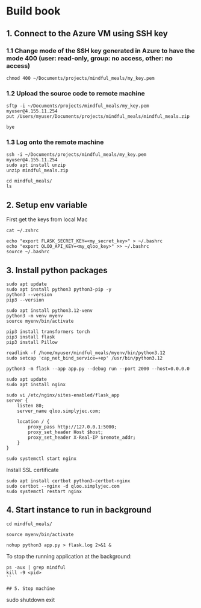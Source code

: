 # Build book

## 1. Connect to the Azure VM using SSH key

### 1.1 Change mode of the SSH key generated in Azure to have the mode 400 (user: read-only, group: no access, other: no access)
```
chmod 400 ~/Documents/projects/mindful_meals/my_key.pem
```

### 1.2 Upload the source code to remote machine
```
sftp -i ~/Documents/projects/mindful_meals/my_key.pem myuser@4.155.11.254
put /Users/myuser/Documents/projects/mindful_meals/mindful_meals.zip

bye
```

### 1.3 Log onto the remote machine
```
ssh -i ~/Documents/projects/mindful_meals/my_key.pem myuser@4.155.11.254
sudo apt install unzip
unzip mindful_meals.zip 

cd mindful_meals/
ls
```

## 2. Setup env variable

First get the keys from local Mac
```
cat ~/.zshrc    
```

```
echo "export FLASK_SECRET_KEY=<my_secret_key>" > ~/.bashrc
echo "export QLOO_API_KEY=<my_qloo_key>" >> ~/.bashrc
source ~/.bashrc
```

## 3. Install python packages
```
sudo apt update
sudo apt install python3 python3-pip -y
python3 --version
pip3 --version

sudo apt install python3.12-venv
python3 -m venv myenv
source myenv/bin/activate

pip3 install transformers torch 
pip3 install flask
pip3 install Pillow

readlink -f /home/myuser/mindful_meals/myenv/bin/python3.12
sudo setcap 'cap_net_bind_service=+ep' /usr/bin/python3.12

python3 -m flask --app app.py --debug run --port 2000 --host=0.0.0.0
```

```
sudo apt update
sudo apt install nginx

sudo vi /etc/nginx/sites-enabled/flask_app
server {
    listen 80;
    server_name qloo.simplyjec.com;

    location / {
        proxy_pass http://127.0.0.1:5000;
        proxy_set_header Host $host;
        proxy_set_header X-Real-IP $remote_addr;
    }
}

sudo systemctl start nginx
```

Install SSL certificate
```
sudo apt install certbot python3-certbot-nginx
sudo certbot --nginx -d qloo.simplyjec.com
sudo systemctl restart nginx
```

## 4. Start instance to run in background
```
cd mindful_meals/

source myenv/bin/activate

nohup python3 app.py > flask.log 2>&1 &
```

To stop the running application at the background:
```
ps -aux | grep mindful
kill -9 <pid>
``

## 5. Stop machine
```
sudo shutdown
exit
```
